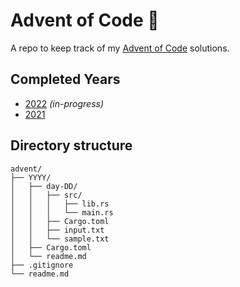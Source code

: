 # Advent of Code 🎄

A repo to keep track of my [Advent of Code](https://adventofcode.com) solutions.

## Completed Years

- [2022](2022/) _(in-progress)_
- [2021](2021/)

## Directory structure

```
advent/
├── YYYY/
│   ├── day-DD/
│   │   ├── src/
│   │   │   ├── lib.rs
│   │   │   └── main.rs
│   │   ├── Cargo.toml
│   │   ├── input.txt
│   │   └── sample.txt
│   ├── Cargo.toml
│   └── readme.md
├── .gitignore
└── readme.md
```
